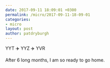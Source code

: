 ```yaml
---
date: 2017-09-11 18:09:01 +0300
permalink: /micro/2017-09-11-18-09-01
categories:
- micro
layout: post
author: patdryburgh
---
```


YYT ✈️ YYZ ✈️ YVR

After 6 long months, I am so ready to go home.